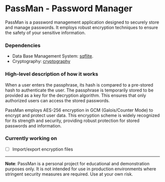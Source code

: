 # PassMan - Password Manager
PassMan is a password management application designed to securely store and manage passwords. It employs robust encryption techniques to ensure the safety of your sensitive information.

### Dependencies
- Data Base Management System: [sqflite](https://pub.dev/packages/sqflite).
- Cryptography: [cryptography](https://pub.dev/packages/cryptography)

### High-level description of how it works

When a user enters the passphrase, its hash is compared to a pre-stored hash to authenticate the user.
The passphrase is temporarily stored to be provided as a key for the decryption algorithm.
This ensures that only authorized users can access the stored passwords.

PassMan employs AES-256 encryption in GCM (Galois/Counter Mode) to encrypt and protect user data.
This encryption scheme is widely recognized for its strength and security, providing robust protection for stored passwords and information.

### Currently working on
- [ ] Import/export encryption files

---

**Note**: PassMan is a personal project for educational and demonstration purposes only.
It is not intended for use in production environments where stringent security measures are required.
Use at your own risk.



